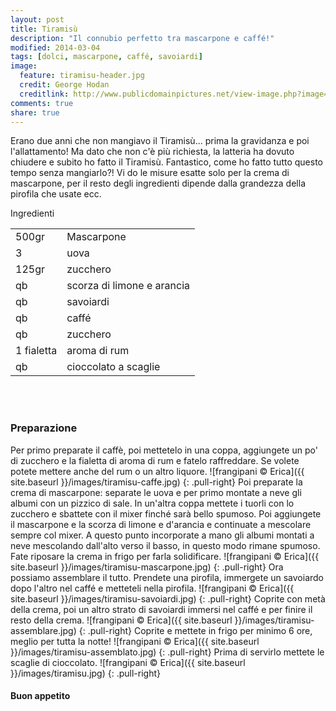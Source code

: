 ```yaml
---
layout: post
title: Tiramisù
description: "Il connubio perfetto tra mascarpone e caffé!"
modified: 2014-03-04
tags: [dolci, mascarpone, caffé, savoiardi]
image:
  feature: tiramisu-header.jpg
  credit: George Hodan
  creditlink: http://www.publicdomainpictures.net/view-image.php?image=54603&picture=coffee&large=1
comments: true
share: true
---
```


Erano due anni che non mangiavo il Tiramisù... prima la gravidanza e poi l'allattamento! Ma dato che non c'è più richiesta, la latteria ha dovuto chiudere e subito ho fatto il Tiramisù. Fantastico, come ho fatto tutto questo tempo senza mangiarlo?!
Vi do le misure esatte solo per la crema di mascarpone, per il resto degli ingredienti dipende dalla grandezza della pirofila che usate ecc.


<div class="ingredients">
	<div class="ingredients-title">Ingredienti</div>
	<table>
		<tbody>
			<tr>
				<td>500gr</td>
				<td>Mascarpone</td>
			</tr>
			<tr>
				<td>3</td>
				<td>uova</td>
			</tr>
			<tr>
				<td>125gr</td>
				<td>zucchero</td>
			</tr>
			<tr>
				<td>qb</td>
				<td>scorza di limone e arancia</td>
			</tr>
			<tr>
				<td>qb</td>
				<td>savoiardi</td>
			</tr>
			<tr>
				<td>qb</td>
				<td>caffé</td>
			</tr>
			<tr>
				<td>qb</td>
				<td>zucchero</td>
			</tr>
			<tr>
				<td>1 fialetta</td>
				<td>aroma di rum</td>
			</tr>
			<tr>
				<td>qb</td>
				<td>cioccolato a scaglie</td>
			</tr>
		</tbody>
	</table>
	<br></br>
</div>


<h3>
	<font color="grey">
		<i class="icon-cogs"></i>
	</font> Preparazione
</h3>

Per primo preparate il caffè, poi mettetelo in una coppa, aggiungete un po' di zucchero e la fialetta di aroma di rum e fatelo raffreddare. Se volete potete mettere anche del rum o un altro liquore.
![frangipani © Erica]({{ site.baseurl }}/images/tiramisu-caffe.jpg)
{: .pull-right}
Poi preparate la crema di mascarpone: separate le uova e per primo montate a neve gli albumi con un pizzico di sale. In un'altra coppa mettete i tuorli con lo zucchero e sbattete con il mixer finché sarà bello spumoso. Poi aggiungete il mascarpone e la scorza di limone e d'arancia e continuate a mescolare sempre col mixer. A questo punto incorporate a mano gli albumi montati a neve mescolando dall'alto verso il basso, in questo modo rimane spumoso. Fate riposare la crema in frigo per farla solidificare.
![frangipani © Erica]({{ site.baseurl }}/images/tiramisu-mascarpone.jpg)
{: .pull-right}
Ora possiamo assemblare il tutto. Prendete una pirofila, immergete un savoiardo dopo l'altro nel caffé e metteteli nella pirofila.
![frangipani © Erica]({{ site.baseurl }}/images/tiramisu-savoiardi.jpg)
{: .pull-right}
Coprite con metà della crema, poi un altro strato di savoiardi immersi nel caffé e per finire il resto della crema.
![frangipani © Erica]({{ site.baseurl }}/images/tiramisu-assemblare.jpg)
{: .pull-right}
Coprite e mettete in frigo per minimo 6 ore, meglio per tutta la notte!
![frangipani © Erica]({{ site.baseurl }}/images/tiramisu-assemblato.jpg)
{: .pull-right}
Prima di servirlo mettete le scaglie di cioccolato.
![frangipani © Erica]({{ site.baseurl }}/images/tiramisu.jpg)
{: .pull-right}
 

<h4>Buon appetito
	<font color="red">
		<i class="icon-smile"></i>
	</font>
</h4>
